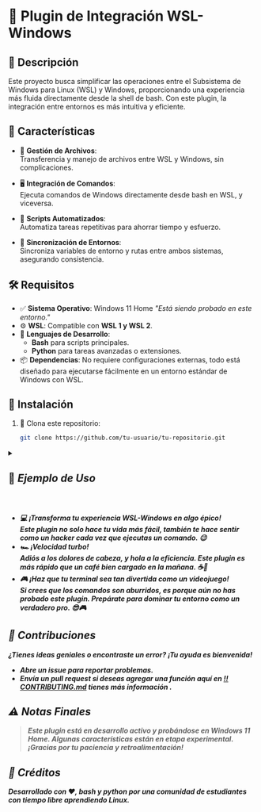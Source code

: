 
# 🌟 **Plugin de Integración WSL-Windows**  

## 📝 **Descripción**  

Este proyecto busca simplificar las operaciones entre el Subsistema de Windows para Linux (WSL) y Windows, proporcionando una experiencia más fluida directamente desde la shell de bash. Con este plugin, la integración entre entornos es más intuitiva y eficiente.  


## 🚀 **Características**  

- 📂 **Gestión de Archivos**:  
   Transferencia y manejo de archivos entre WSL y Windows, sin complicaciones.  

- 🖥️ **Integración de Comandos**:  
   Ejecuta comandos de Windows directamente desde bash en WSL, y viceversa.  

- 🤖 **Scripts Automatizados**:  
   Automatiza tareas repetitivas para ahorrar tiempo y esfuerzo.  

- 🔄 **Sincronización de Entornos**:  
   Sincroniza variables de entorno y rutas entre ambos sistemas, asegurando consistencia.  


## 🛠️ **Requisitos**  

- ✅ **Sistema Operativo**: Windows 11 Home  _"Está siendo probado en este entorno."_  
- ⚙️ **WSL**: Compatible con **WSL 1 y WSL 2**.  
- 🐍 **Lenguajes de Desarrollo**:  
  - **Bash** para scripts principales.  
  - **Python** para tareas avanzadas o extensiones.  
- 📦 **Dependencias**: No requiere configuraciones externas, todo está diseñado para ejecutarse fácilmente en un entorno estándar de Windows con WSL.  


## 📌 **Instalación**  

1. 🔽 Clona este repositorio:  
   ```bash  
   git clone https://github.com/tu-usuario/tu-repositorio.git  
   ```  



<details>
  <summary><h2>📖 <strong><i>Ejemplo de Uso<i><strong><h2></summary>
  
- **Sincronización de Archivos**  
  Coloca el archivo `Sincwsl()` en una ubicación accesible desde ambos entornos. Luego, usa el siguiente comando en la terminal:  
  ```bash  
  ./Sincwsl documento.txt  
  ```  

- **Automatización con Crontab**  
  Programa sincronizaciones automáticas desde tu crontab en WSL:  
  ```bash  
  crontab -e  
  ```  
  Agrega una línea con la frecuencia deseada, por ejemplo:  
  ```bash  
  0 * * * * /ruta/a/Sincwsl documento.txt  
  ```  
</details>

- 💻 **¡Transforma tu experiencia WSL-Windows en algo épico!**  
  Este plugin no solo hace tu vida más fácil, también te hace sentir como un **hacker** cada vez que ejecutas un comando. 😉  
- 🏎️ **¡Velocidad turbo!**  
  Adiós a los dolores de cabeza, y hola a la eficiencia. Este plugin es más rápido que un café bien cargado en la mañana. ☕🚀  
- 🎮 **¡Haz que tu terminal sea tan divertida como un videojuego!**  
  Si crees que los comandos son aburridos, es porque aún no has probado este plugin. Prepárate para dominar tu entorno como un verdadero **pro**. 😎🎮  

## 🤝 **Contribuciones**  

¿Tienes ideas geniales o encontraste un error? ¡Tu ayuda es bienvenida!  
- Abre un **issue** para reportar problemas.  
- Envía un **pull request** si deseas agregar una función aquí en [‼️CONTRIBUTING.md](https://github.com/JoseMRT2004/WSL-PLUGIN/blob/main/CONTRIBUTING.md) tienes más información .  

## ⚠️ **Notas Finales**  

> Este plugin está en desarrollo activo y probándose en Windows 11 Home. Algunas características están en etapa experimental. ¡Gracias por tu paciencia y retroalimentación!  

## 🎨 **Créditos**  

Desarrollado con ❤️, bash y python por **una comunidad de estudiantes con tiempo libre aprendiendo Linux**.  

